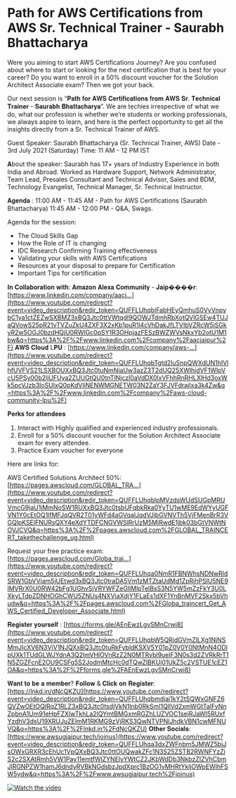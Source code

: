 <h1>Path for AWS Certifications from AWS Sr. Technical Trainer - Saurabh Bhattacharya</h1>



Were you aiming to start AWS Certifications Journey?
Are you confused about where to start or looking for the next certification that is best for your career?
Do you want to enroll in a 50% discount voucher for the Solution Architect Associate exam?
Then we got your back.

Our next session is “𝐏𝐚𝐭𝐡 𝐟𝐨𝐫 𝐀𝐖𝐒 𝐂𝐞𝐫𝐭𝐢𝐟𝐢𝐜𝐚𝐭𝐢𝐨𝐧𝐬 𝐟𝐫𝐨𝐦 𝐀𝐖𝐒 𝐒𝐫. 𝐓𝐞𝐜𝐡𝐧𝐢𝐜𝐚𝐥 𝐓𝐫𝐚𝐢𝐧𝐞𝐫 - 𝐒𝐚𝐮𝐫𝐚𝐛𝐡 𝐁𝐡𝐚𝐭𝐭𝐚𝐜𝐡𝐚𝐫𝐲𝐚”.
We are techies irrespective of what we do, what our profession is whether we’re students or working professionals, we always aspire to learn, and here is the perfect opportunity to get all the insights directly from a Sr. Technical Trainer of AWS.

Guest Speaker:
Saurabh Bhattacharya (Sr. Technical Trainer, AWS)
Date - 3rd July 2021 (Saturday)
Time: 11 AM - 12 PM IST

𝐀bout the speaker:
Saurabh has 17+ years of Industry Experience in both India and Abroad. Worked as Hardware Support, Network Administrator, Team Lead, Presales Consultant and Technical Advisor, Sales and BDM, Technology Evangelist, Technical Manager, Sr. Technical Instructor.

𝐀𝐠𝐞𝐧𝐝𝐚 :
11:00 AM - 11:45 AM - Path for AWS Certifications (Saurabh Bhattacharya)
11:45 AM - 12:00 PM - Q&A, Swags.

Agenda for the session:

- The Cloud Skills Gap
- How the Role of IT is changing
- IDC Research Confirming Training effectiveness
- Validating your skills with AWS Certifications
- Resources at your disposal to prepare for Certification
- Important Tips for certification

𝐈𝐧 𝐂𝐨𝐥𝐥𝐚𝐛𝐨𝐫𝐚𝐭𝐢𝐨𝐧 𝐰𝐢𝐭𝐡:
𝐀𝐦𝐚𝐳𝐨𝐧 𝐀𝐥𝐞𝐱𝐚 𝐂𝐨𝐦𝐦𝐮𝐧𝐢𝐭𝐲 - 𝐉𝐚𝐢𝐩����𝐫:
[https://www.linkedin.com/company/aacj...](https://www.youtube.com/redirect?event=video_description&redir_token=QUFFLUhqbjFabHEyQmhuS0VyVnpvbC1ya1ctZEZwSXBMZ3xBQ3Jtc0ttVWtqdl9QOWJTdmhRbXotQVlGSEw4TUJaQVowS25pR21vTVZuZkU4ZXF3X2xKb1puR1l4cVhDakJfLTVIbVZRcW5iSGkyR2w5OGJ0bzdHQjU0RWlGc0pSY1R3OHpjazFESzBWZWVsNkxYb2otU1M1bw&q=https%3A%2F%2Fwww.linkedin.com%2Fcompany%2Faacjaipur%2F)
𝐀𝐖𝐒 𝐂𝐥𝐨𝐮𝐝 L𝐏𝐔
: [https://www.linkedin.com/company/aws-...](https://www.youtube.com/redirect?event=video_description&redir_token=QUFFLUhqbTgtd2luSnpQWXdUN1hIVlhfUVFVS21LSXBOUXxBQ3Jtc0tuNmNiaUw3azZ3T2dUQ25XWlhidVF1WlpVcU5PSy00b2ljUFUya2ZUUGtQU0tnTlNjczI0aVdDX0lxVFhhRnRHLXlHd3oxWk5pcVJzb3loSUIxQ0pKdVliNENWMGNETW03N2ZaY3FJVFdrajIxa3k4Zw&q=https%3A%2F%2Fwww.linkedin.com%2Fcompany%2Faws-cloud-community-lpu%2F)

𝐏𝐞𝐫𝐤𝐬 𝐟𝐨𝐫 𝐚𝐭𝐭𝐞𝐧𝐝𝐞𝐞𝐬

1. Interact with Highly qualified and experienced industry professionals.
2. Enroll for a 50% discount voucher for the Solution Architect Associate exam for every attendee.
3. Practice Exam voucher for everyone

Here are links for:

AWS Certified Solutions Architect 50%:
[https://pages.awscloud.com/GLOBAL_TRA...](https://www.youtube.com/redirect?event=video_description&redir_token=QUFFLUhqblpMVzdsWUdSUGpMRUVmcG9jaU1jMmNoSW1RUXxBQ3Jtc0tsbUFqbkRka0YyTU1wME9EdWYyUGFVN1Y0cEtOQ1lfMFJqQVR2T01yWFd4aGVqalJqdVJjbGVNVTh5VjFMenBrR3VGQlpKSElFNURsQXY4eXdYTDFCNGVWSlRrUzM5MjRwdE1jbk03bGtVNWtNOVJCVQ&q=https%3A%2F%2Fpages.awscloud.com%2FGLOBAL_TRAINCERT_takethechallenge_ug.html)

Request your free practice exam:
[https://pages.awscloud.com/Globa_trai...](https://www.youtube.com/redirect?event=video_description&redir_token=QUFFLUhqa0NmR1FBNWhsNDNwRldSRW1GbVViam5jUEtwd3xBQ3Jtc0traDA5Vm1zMTZtaUdMd1ZpRjhPSlU5NE9lMVRrX0U0RW42bFg1UGhvSjVRYWFZeGlIMlpTelBsS3N5YW5mZzFkY3U0LXkyLTdpZDNHOGhCWU5ZNUs4NXVjaXdjY1FLaEs1dXF1YnBnMVF2Skx5bVhudw&q=https%3A%2F%2Fpages.awscloud.com%2FGloba_traincert_Get_AWS_Certified_Developer_Associate.html)

𝐑𝐞𝐠𝐢𝐬𝐭𝐞𝐫 𝐲𝐨𝐮𝐫𝐬𝐞𝐥𝐟 : [https://forms.gle/AEnEwzLgvSMnCrwi8](https://www.youtube.com/redirect?event=video_description&redir_token=QUFFLUhqbW5QRjdGVmZlLXg1NjNSMmJIcXV6N3VjV1NJQXxBQ3Jtc0tuRkFybldKSXV5Y01pZ0V0Y0NtMnN4ODlpUXk1TUdGLWJYdnA3Q2lmVHlOVnRzZ2N0MTRvbl9uelF3N0s3d2ZVRkRrT1N5ZGZFcnE2OU9CSFg5S2JodmMtcHc0dTQwZlBKUi01UkZ5c2VSTUE1cEZ1OA&q=https%3A%2F%2Fforms.gle%2FAEnEwzLgvSMnCrwi8)

𝐖𝐚𝐧𝐭 𝐭𝐨 𝐛𝐞 𝐚 𝐦𝐞𝐦𝐛𝐞𝐫?
𝐅𝐨𝐥𝐥𝐨𝐰 & 𝐂𝐥𝐢𝐜𝐤 𝐨𝐧 𝐑𝐞𝐠𝐢𝐬𝐭𝐞𝐫: [https://lnkd.in/dNcQKZU](https://www.youtube.com/redirect?event=video_description&redir_token=QUFFLUhqbmdjai1kY2tSQWxGNFZ6QVZwOEtOQlRqZ1RLZ3xBQ3Jtc0tsdjVkN1lnb0RkSmI1QllVd2xmWGtTalFvNnZpbnA1Um91eHpFZXlwTkhLa2lQYmtBMGxmRGZhLUZVOC1sejRJaWI5RUxfYzdhV3dsU19XRUJuZElmM1RKMG9zVjRKS3QwNTVPNlJhdkVBN1cwMFNUVQ&q=https%3A%2F%2Flnkd.in%2FdNcQKZU)
𝐎𝐭𝐡𝐞𝐫 𝐒𝐨𝐜𝐢𝐚𝐥𝐬: [https://www.awsugjaipur.tech/joinus](https://www.youtube.com/redirect?event=video_description&redir_token=QUFFLUhqa3dxZWFnbm5JMWZ5bjJsOWxGRXR3cEhUc1VpQXxBQ3Jtc0ttOUQwakZFc1N3S25ZSTB2RWNFYzZiS2c2SXAtRmh5VW1Pay11emtfWlZYNElvYWtCZ2JKbWdDb3NkbzZIZVhCbmJlRGNPZW1hamJ6dndyRVBkNGdsbzJpdXprc1BzOG1yMHRtYkljOWpEWlhFSW5ydw&q=https%3A%2F%2Fwww.awsugjaipur.tech%2Fjoinus)


[![Watch the video](https://img.youtube.com/vi/rWGeOvFc_J0/maxresdefault.jpg)](https://www.youtube.com/watch?v=rWGeOvFc_J0)
